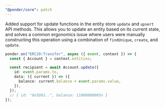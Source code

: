 ```yaml
---
"@ponder/core": patch
---
```


Added support for update functions in the entity store `update` and `upsert` API methods. This allows you to update an entity based on its current state, and solves a common ergonomics issue where users were manually constructing this operation using a combination of `findUnique`, `create`, and `update`.

```ts filename="src/index.ts"
ponder.on("ERC20:Transfer", async ({ event, context }) => {
  const { Account } = context.entities;

  const recipient = await Account.update({
    id: event.params.to,
    data: ({ current }) => ({
      balance: current.balance + event.params.value,
    }),
  });
  // { id: "0x5D92..", balance: 11800000005n }
});
```
